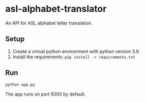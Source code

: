 # asl-alphabet-translator
An API for ASL alphabet letter translation.


## Setup

1. Create a virtual python environment with python version 3.9. 
2. Install the requirements: `pip install -r requirements.txt`

## Run

`python app.py`

The app runs on port 5000 by default. 